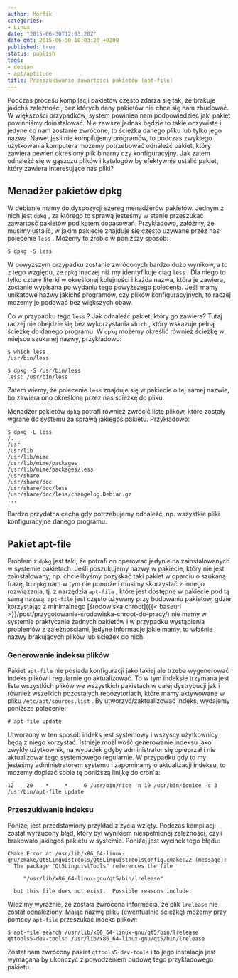 ```yaml
---
author: Morfik
categories:
- Linux
date: "2015-06-30T12:03:20Z"
date_gmt: 2015-06-30 10:03:20 +0200
published: true
status: publish
tags:
- debian
- apt/aptitude
title: Przeszukiwanie zawartości pakietów (apt-file)
---
```


Podczas procesu kompilacji pakietów często zdarza się tak, że brakuje jakichś zależności, bez
których dany pakietów nie chce się nam zbudować. W większości przypadków, system powinien nam
podpowiedzieć jaki pakiet powinniśmy doinstalować. Nie zawsze jednak będzie to takie oczywiste i
jedyne co nam zostanie zwrócone, to ścieżka danego pliku lub tylko jego nazwa. Nawet jeśli nie
kompilujemy programów, to podczas zwykłego użytkowania komputera możemy potrzebować odnaleźć pakiet,
który zawiera pewien określony plik binarny czy konfiguracyjny. Jak zatem odnaleźć się w gąszczu
plików i katalogów by efektywnie ustalić pakiet, który zawiera interesujące nas pliki?

<!--more-->
## Menadżer pakietów dpkg

W debianie mamy do dyspozycji szereg menadżerów pakietów. Jednym z nich jest `dpkg` , za którego to
sprawą jesteśmy w stanie przeszukać zawartość pakietów pod kątem dopasowań. Przykładowo, załóżmy, że
musimy ustalić, w jakim pakiecie znajduje się często używane przez nas polecenie `less` . Możemy to
zrobić w poniższy sposób:

    $ dpkg -S less

W powyższym przypadku zostanie zwróconych bardzo dużo wyników, a to z tego względu, że `dpkg`
inaczej niż my identyfikuje ciąg `less` . Dla niego to tylko cztery literki w określonej kolejności
i każda nazwa, która je zawiera, zostanie wypisana po wydaniu tego powyższego polecenia. Jeśli mamy
unikatowe nazwy jakichś programów, czy plików konfiguracyjnych, to raczej możemy je podawać bez
większych obaw.

Co w przypadku tego `less` ? Jak odnaleźć pakiet, który go zawiera? Tutaj raczej nie obejdzie się
bez wykorzystania `which` , który wskazuje pełną ścieżkę do danego programu. W `dpkg` możemy
określić również ścieżkę w miejscu szukanej nazwy, przykładowo:

    $ which less
    /usr/bin/less

    $ dpkg -S /usr/bin/less
    less: /usr/bin/less

Zatem wiemy, że polecenie `less` znajduje się w pakiecie o tej samej nazwie, bo zawiera ono
określoną przez nas ścieżkę do pliku.

Menadżer pakietów `dpkg` potrafi również zwrócić listę plików, które zostały wgrane do systemu za
sprawą jakiegoś pakietu. Przykładowo:

    $ dpkg -L less
    /.
    /usr
    /usr/lib
    /usr/lib/mime
    /usr/lib/mime/packages
    /usr/lib/mime/packages/less
    /usr/share
    /usr/share/doc
    /usr/share/doc/less
    /usr/share/doc/less/changelog.Debian.gz
    ...

Bardzo przydatna cecha gdy potrzebujemy odnaleźć, np. wszystkie pliki konfiguracyjne danego
programu.

## Pakiet apt-file

Problem z `dpkg` jest taki, że potrafi on operować jedynie na zainstalowanych w systemie pakietach.
Jeśli poszukujemy nazwy w pakiecie, który nie jest zainstalowany, np. chcielibyśmy pozyskać taki
pakiet w oparciu o szukaną frazę, to `dpkg` nam w tym nie pomoże i musimy skorzystać z innego
rozwiązania, tj. z narzędzia `apt-file` , które jest dostępne w pakiecie pod tą samą nazwą.
`apt-file` jest często używany przy budowaniu pakietów, gdzie korzystając z minimalnego [środowiska
chroot]({{< baseurl >}}/post/przygotowanie-srodowiska-chroot-do-pracy/) nie mamy w systemie
praktycznie żadnych pakietów i w przypadku wystąpienia problemów z zależnościami, jedyne informacje
jakie mamy, to właśnie nazwy brakujących plików lub ścieżek do nich.

### Generowanie indeksu plików

Pakiet `apt-file` nie posiada konfiguracji jako takiej ale trzeba wygenerować indeks plików i
regularnie go aktualizować. To w tym indeksie trzymana jest lista wszystkich plików we wszystkich
pakietach w całej dystrybucji jak i również wszelkich pozostałych repozytoriach, które mamy
aktywowane w pliku `/etc/apt/sources.list` . By utworzyć/zaktualizować indeks, wydajemy poniższe
polecenie:

    # apt-file update

Utworzony w ten sposób indeks jest systemowy i wszyscy użytkownicy będą z niego korzystać. Istnieje
możliwość generowanie indeksu jako zwykły użytkownik, na wypadek gdyby administrator się opieprzał i
nie aktualizował tego systemowego regularnie. W przypadku gdy to my jesteśmy administratorem systemu
i zapominamy o aktualizacji indeksu, to możemy dopisać sobie tę poniższą linijkę do cron'a:

    12    20    *     *     6 /usr/bin/nice -n 19 /usr/bin/ionice -c 3 /usr/bin/apt-file update

### Przeszukiwanie indeksu

Poniżej jest przedstawiony przykład z życia wzięty. Podczas kompilacji został wyrzucony błąd, który
był wynikiem niespełnionej zależności, czyli brakowało jakiegoś pakietu w systemie. Poniżej jest
wycinek tego
    błędu:

    CMake Error at /usr/lib/x86_64-linux-gnu/cmake/Qt5LinguistTools/Qt5LinguistToolsConfig.cmake:22 (message):
      The package "Qt5LinguistTools" references the file

         "/usr/lib/x86_64-linux-gnu/qt5/bin/lrelease"

      but this file does not exist.  Possible reasons include:

Widzimy wyraźnie, że została zwrócona informacja, że plik `lrelease` nie został odnaleziony. Mając
nazwę pliku (ewentualnie ścieżkę) możemy przy pomocy `apt-file` przeszukać indeks plików:

    $ apt-file search /usr/lib/x86_64-linux-gnu/qt5/bin/lrelease
    qttools5-dev-tools: /usr/lib/x86_64-linux-gnu/qt5/bin/lrelease

Został nam zwrócony pakiet `qttools5-dev-tools` i to jego instalacja jest wymagana by ukończyć z
powodzeniem budowę tego przykładowego pakietu.
